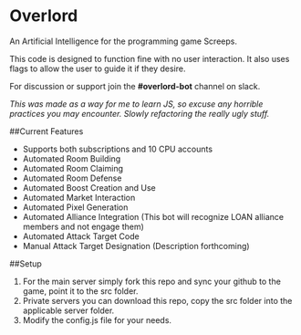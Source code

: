 # Overlord
An Artificial Intelligence for the programming game Screeps.

This code is designed to function fine with no user interaction. It also uses flags to allow the user to guide it if they desire. 

For discussion or support join the **#overlord-bot** channel on slack.

_This was made as a way for me to learn JS, so excuse any horrible practices you may encounter. Slowly refactoring the really ugly stuff._

##Current Features
- Supports both subscriptions and 10 CPU accounts
- Automated Room Building
- Automated Room Claiming
- Automated Room Defense
- Automated Boost Creation and Use
- Automated Market Interaction
- Automated Pixel Generation
- Automated Alliance Integration (This bot will recognize LOAN alliance members and not engage them)
- Automated Attack Target Code 
- Manual Attack Target Designation (Description forthcoming)

##Setup
1. For the main server simply fork this repo and sync your github to the game, point it to the src folder.
2. Private servers you can download this repo, copy the src folder into the applicable server folder.
3. Modify the config.js file for your needs.
